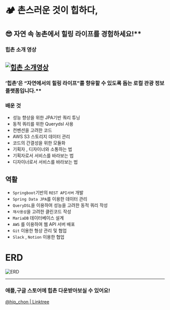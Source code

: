 # 🏕 촌스러운 것이 힙하다,
## 😎 자연 속 농촌에서 힐링 라이프를 경험하세요!**

### 힙촌 소개 영상
[![힙촌 소개영상](https://img.youtube.com/vi/jNaX10AyVMM/0.jpg)](https://www.youtube.com/watch?v=jNaX10AyVMM)
---

### ’힙촌’은 “자연에서의 힐링 라이프”를 향유할 수 있도록 돕는 로컬 관광 정보 플랫폼입니다.**

### 배운 것

- 성능 향상을 위한 JPA기반 쿼리 튜닝
- 동적 쿼리를 위한 Querydsl 사용
- 컨벤션을 고려한 코드
- AWS S3 스토리지 데이터 관리
- 코드의 간결성을 위한 모듈화
- 기획자 , 디자이너와 소통하는 법
- 기획자로서 서비스를 바라보는 법
- 디자이너로서 서비스를 바라보는 법

## 역활

- `Springboot`기반의 `REST API서버` 개발
- `Spring Data JPA`를 이용한 데이터 관리
- `QueryDSL`을 이용하여 성능을 고려한 동적 쿼리 작성
- `재사용성`을 고려한 클린코드 작성
- `MariaDB` 데이터베이스 설계
- `AWS` 를 이용하여 웹 API 서버 배포
- `Git` 이용한 형상 관리 및 협업
- `Slack` , `Notion` 이용한 협업

# ERD

![ERD](https://user-images.githubusercontent.com/81469045/191487601-f5784a3d-d532-4b8e-a034-5fe4058246f3.png)

---

### 애플,구글 스토어에 힙촌 다운받아보실 수 있어요!

[@hip_chon | Linktree](https://linktr.ee/hipchon)
